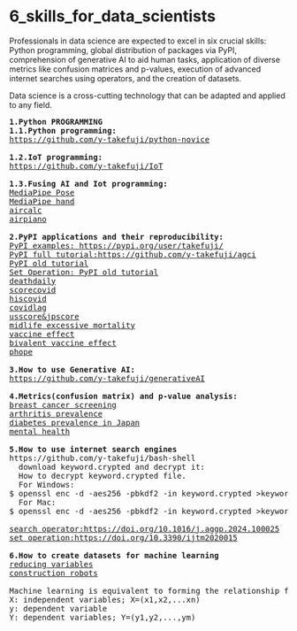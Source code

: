 # 6_skills_for_data_scientists
Professionals in data science are expected to excel in six crucial skills: Python programming, global distribution of packages via PyPI, comprehension of generative AI to aid human tasks, application of diverse metrics like confusion matrices and p-values, execution of advanced internet searches using operators, and the creation of datasets.

Data science is a cross-cutting technology that can be adapted and applied to any field.
<pre>
<b>1.Python PROGRAMMING</b>
<b>1.1.Python programming:</b>
<a href='https://github.com/y-takefuji/python-novice'>https://github.com/y-takefuji/python-novice</a>
  
<b>1.2.IoT programming:</b>
<a  href='https://github.com/y-takefuji/IoT'>https://github.com/y-takefuji/IoT</a>
  
<b>1.3.Fusing AI and Iot programming:</b>
<a href='https://github.com/y-takefuji/mediapipe_pose'>MediaPipe Pose</a>
<a href='https://github.com/y-takefuji/mediapipe_hand'>MediaPipe hand</a>
<a href='https://github.com/y-takefuji/air_calculator'>aircalc</a>
<a href='https://github.com/y-takefuji/airpiano'>airpiano</a>

<b>2.PyPI applications and their reproducibility:</b>
<a href='https://pypi.org/user/takefuji/'>PyPI examples: https://pypi.org/user/takefuji/</a>
<a href='https://github.com/y-takefuji/agci'>PyPI full tutorial:https://github.com/y-takefuji/agci</a>
<a href='https://doi.org/10.3390/ijtm1030019'>PyPI old tutorial</a>
<a href='https://doi.org/10.3390/ijtm2020015'>Set Operation: PyPI old tutorial</a>
<a href='https://doi.org/10.1007/s13721-022-00359-1'>deathdaily</a>
<a href='https://www.softwareimpacts.com/article/S2665-9638(22)00137-3/fulltext'>scorecovid</a>
<a href='https://www.softwareimpacts.com/article/S2665-9638(23)00003-9/fulltext'>hiscovid</a>
<a href='https://doi.org/10.1007/s13721-023-00430-5'>covidlag</a>
<a href='https://doi.org/10.1109/TCSS.2022.3227926'>usscore&jpscore</a>
<a href='https://doi.org/10.1016/j.ahr.2023.100167'>midlife excessive mortality</a>
<a href='https://doi.org/10.1016/j.intimp.2023.109823'>vaccine effect</a>
<a href='https://doi.org/10.1016/j.drup.2023.101039'>bivalent vaccine effect</a>
<a href='https://doi.org/10.1007/s11239-023-02930-7'>phope</a>
  
<b>3.How to use Generative AI:</b>
<a href='https://github.com/y-takefuji/generativeAI'>https://github.com/y-takefuji/generativeAI</a>

<b>4.Metrics(confusion matrix) and p-value analysis:</b>
<a href='https://doi.org/10.1016/j.jemep.2023.100938'>breast cancer screening</a>
<a href='https://doi.org/10.1016/j.intimp.2024.112032'>arthritis prevalence</a>
<a href='https://doi.org/10.1016/j.aggp.2024.100025'>diabetes prevalence in Japan</a>
<a href='https://doi.org/10.1016/j.ajp.2023.103736'>mental health</a>

<b>5.How to use internet search engines</b>
https://github.com/y-takefuji/bash-shell
  download keyword.crypted and decrypt it:
  How to decrypt keyword.crypted file.
  For Windows:
$ openssl enc -d -aes256 -pbkdf2 -in keyword.crypted >keyword.pptx
  For Mac:
$ openssl enc -d -aes256 -pbkdf2 -in keyword.crypted >keyword.pptx -md sha256

<a href='https://doi.org/10.1016/j.aggp.2024.100025'>search operator:https://doi.org/10.1016/j.aggp.2024.100025</a>
<a href='https://doi.org/10.3390/ijtm2020015'>set operation:https://doi.org/10.3390/ijtm2020015</a>

<b>6.How to create datasets for machine learning</b>
<a href='https://doi.org/10.1016/j.aei.2021.101354'>reducing variables</a>
<a href='https://doi.org/10.1007/s41693-024-00134-w'>construction robots</a>

Machine learning is equivalent to forming the relationship function f(): y=f(X) or Y=f(X) 
X: independent variables; X=(x1,x2,...xn)
y: dependent variable 
Y: dependent variables; Y=(y1,y2,...,ym)
</pre>
